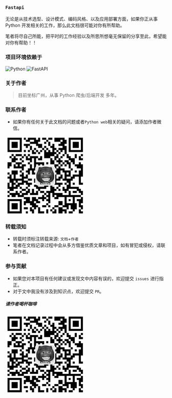 ### `Fastapi`

无论是从技术选型、设计模式、编码风格、以及应用部署方面，如果你正从事 Python 开发相关的工作，那么此文档很可能对你有所帮助。

笔者将尽自己所能，把平时的工作经验以及所思所想毫无保留的分享至此，希望能对你有帮助！！

### 项目环境依赖于

![Python](https://img.shields.io/badge/Python-3.9+-blue)
![FastAPI](https://img.shields.io/badge/FastAPI-green)

### 关于作者

> 目前坐标广州，从事 Python 爬虫/后端开发 多年。

### 联系作者

- 如果你有任何关于此文档的问题或者`Python web`相关的疑问，请添加作者微信。

![作者微信](author/作者微信.jpg "=100x100")

### 转载须知

- 转载时须标注转载来源: `文档`+`作者`
- 笔者在文档记录过程中会从多方借鉴优质文章和项目，如有冒犯或侵权，请联系作者。

### 参与贡献

- 如果您对本项目有任何建议或发现文中内容有误的，欢迎提交 `issues` 进行指正。
- 对于文中我没有涉及到知识点，欢迎提交 `PR`。


##### 请作者喝杯咖啡

![请作者喝杯咖啡](author/作者微信.jpg "=100x100")
